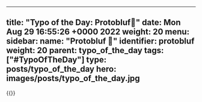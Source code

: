 
---
title: "Typo of the Day: Protobluf🤪"
date: Mon Aug 29 16:55:26 +0000 2022
weight: 20
menu:
  sidebar:
    name: "Protobluf 🤪"
    identifier: protobluf
    weight: 20
    parent: typo_of_the_day
tags: ["#TypoOfTheDay"]
type: posts/typo_of_the_day
hero: images/posts/typo_of_the_day.jpg
---


{{<tweet user="mariatta" id="1564295674061295618">}}

